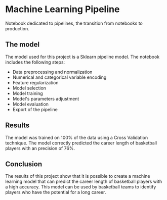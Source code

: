 # Machine Learning Pipeline
Notebook dedicated to pipelines, the transition from notebooks to production.

## The model

The model used for this project is a Sklearn pipeline model. The notebook includes the following steps:

- Data preprocessing and normalization
- Numerical and categorical variable encoding
- Feature regularization
- Model selection
- Model training
- Model's parameters adjustment
- Model evaluation
- Export of the pipeline

## Results

The model was trained on 100% of the data using a Cross Validation technique. The model correctly predicted the career length of basketball players with an precision of 76%.

## Conclusion

The results of this project show that it is possible to create a machine learning model that can predict the career length of basketball players with a high accuracy. This model can be used by basketball teams to identify players who have the potential for a long career.
